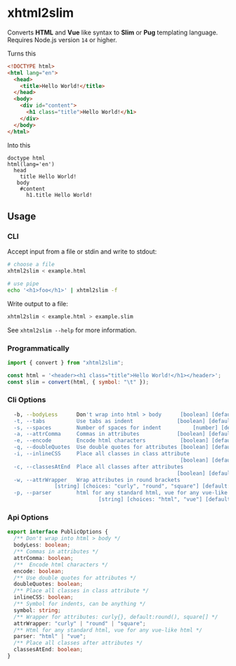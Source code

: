 # xhtml2slim

Converts **HTML** and **Vue** like syntax to **Slim** or **Pug** templating language.  
Requires Node.js version `14` or higher.

Turns this

```html
<!DOCTYPE html>
<html lang="en">
  <head>
    <title>Hello World!</title>
  </head>
  <body>
    <div id="content">
      <h1 class="title">Hello World!</h1>
    </div>
  </body>
</html>
```

Into this

```slim
doctype html
html(lang='en')
  head
    title Hello World!
   body
    #content
      h1.title Hello World!
```

## Usage

### CLI

Accept input from a file or stdin and write to stdout:

```bash
# choose a file
xhtml2slim < example.html

# use pipe
echo '<h1>foo</h1>' | xhtml2slim -f
```

Write output to a file:

```bash
xhtml2slim < example.html > example.slim
```

See `xhtml2slim --help` for more information.

### Programmatically

```js
import { convert } from "xhtml2slim";

const html = '<header><h1 class="title">Hello World!</h1></header>';
const slim = convert(html, { symbol: "\t" });
```

### Cli Options

```bash
  -b, --bodyLess      Don't wrap into html > body      [boolean] [default: true]
  -t, --tabs          Use tabs as indent              [boolean] [default: false]
  -s, --spaces        Number of spaces for indent          [number] [default: 2]
  -a, --attrComma     Commas in attributes            [boolean] [default: false]
  -e, --encode        Encode html characters           [boolean] [default: true]
  -q, --doubleQuotes  Use double quotes for attributes [boolean] [default: true]
  -i, --inlineCSS     Place all classes in class attribute
                                                       [boolean] [default: true]
  -c, --classesAtEnd  Place all classes after attributes
                                                      [boolean] [default: false]
  -w, --attrWrapper   Wrap attributes in round brackets
               [string] [choices: "curly", "round", "square"] [default: "round"]
  -p, --parser        html for any standard html, vue for any vue-like html
                             [string] [choices: "html", "vue"] [default: "html"]
```

### Api Options

```ts
export interface PublicOptions {
  /** Don't wrap into html > body */
  bodyLess: boolean;
  /** Commas in attributes */
  attrComma: boolean;
  /**  Encode html characters */
  encode: boolean;
  /** Use double quotes for attributes */
  doubleQuotes: boolean;
  /** Place all classes in class attribute */
  inlineCSS: boolean;
  /** Symbol for indents, can be anything */
  symbol: string;
  /** Wrapper for attributes: curly{}, default:round(), square[] */
  attrWrapper: "curly" | "round" | "square";
  /** Html for any standard html, vue for any vue-like html */
  parser: "html" | "vue";
  /** Place all classes after attributes */
  classesAtEnd: boolean;
}
```
